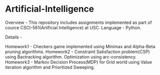 # Artificial-Intelligence

Overview - This repository includes assignments implemented as part of cource CSCI-561(Artificial Intelligence) at USC.
Language - Python.

Details -

Homework1 - Checkers game implemented using Minimax and Alpha-Beta pruning algorithms.
Homework2 - Constraint Satisfaction problem(CSP) using Bactracking algorithm. Optimization using arc-consistency.
Homework3 - Markov Decision Process(MDP) for Grid world using Value iteration algorithm and Prioritized Sweeping.
